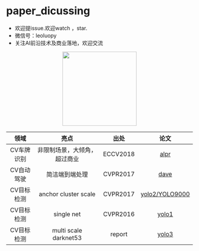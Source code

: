 # paper_dicussing


+ 欢迎提issue.欢迎watch ，star.
+ 微信号：leoluopy
+ 关注AI前沿技术及商业落地，欢迎交流

<div align=center><img width="200" height="200" src="https://github.com/leoluopy/paper_discussing/blob/master/wechat_id.jpeg"/></div>

|领域|亮点|出处|论文|
|:----:|:----:|:----:|:----:|
|CV车牌识别|非限制场景，大倾角，超过商业|ECCV2018|[alpr](./ALPR/alpr.md)|
|CV自动驾驶|简洁端到端处理| CVPR2017|[dave](./DAVE/dave.md)|
|CV目标检测|anchor cluster scale|CVPR2017|[yolo2/YOLO9000](https://github.com/leoluopy/paper_discussing/blob/master/yolo/yolo2/yolo2_discussing.md)|
|CV目标检测|single net|CVPR2016|[yolo1](https://github.com/leoluopy/paper_discussing/blob/master/yolo/yolo1/yolo1_discussing.md)|
|CV目标检测|multi scale darknet53|report|[yolo3](https://github.com/leoluopy/paper_discussing/blob/master/yolo/yolo3/yolo3_discussing.md)|



